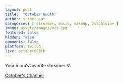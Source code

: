 ```yaml
---
layout: post
title:  "October 666th"
author: street_cat
categories: [ streamer, music, makeup, 2slgbtqia+ ]
image: assets/images/oct.jpg
featured: false
hidden: false
comments: false
platform: twitch
live: october666th
---
```


Your mom’s favorite streamer 𖤐

<a href="https://www.twitch.tv/october666th">October's Channel</a>

